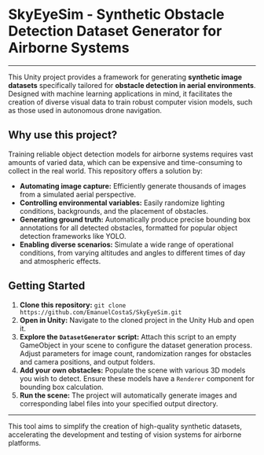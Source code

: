 # SkyEyeSim - Synthetic Obstacle Detection Dataset Generator for Airborne Systems

---

This Unity project provides a framework for generating **synthetic image datasets** specifically tailored for **obstacle detection in aerial environments**. Designed with machine learning applications in mind, it facilitates the creation of diverse visual data to train robust computer vision models, such as those used in autonomous drone navigation.

## Why use this project?

Training reliable object detection models for airborne systems requires vast amounts of varied data, which can be expensive and time-consuming to collect in the real world. This repository offers a solution by:

* **Automating image capture:** Efficiently generate thousands of images from a simulated aerial perspective.
* **Controlling environmental variables:** Easily randomize lighting conditions, backgrounds, and the placement of obstacles.
* **Generating ground truth:** Automatically produce precise bounding box annotations for all detected obstacles, formatted for popular object detection frameworks like YOLO.
* **Enabling diverse scenarios:** Simulate a wide range of operational conditions, from varying altitudes and angles to different times of day and atmospheric effects.

## Getting Started

1.  **Clone this repository:** `git clone https://github.com/EmanuelCostaS/SkyEyeSim.git`
2.  **Open in Unity:** Navigate to the cloned project in the Unity Hub and open it.
3.  **Explore the `DatasetGenerator` script:** Attach this script to an empty GameObject in your scene to configure the dataset generation process. Adjust parameters for image count, randomization ranges for obstacles and camera positions, and output folders.
4.  **Add your own obstacles:** Populate the scene with various 3D models you wish to detect. Ensure these models have a `Renderer` component for bounding box calculation.
5.  **Run the scene:** The project will automatically generate images and corresponding label files into your specified output directory.

---

This tool aims to simplify the creation of high-quality synthetic datasets, accelerating the development and testing of vision systems for airborne platforms.
